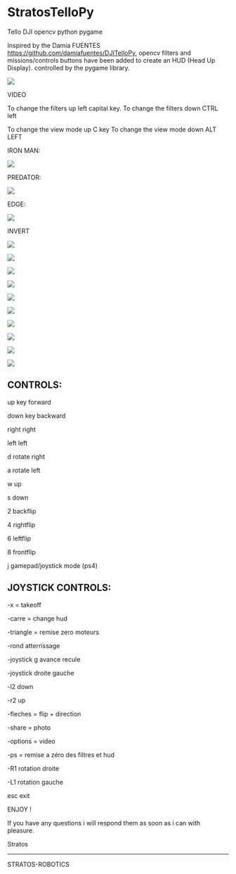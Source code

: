 # StratosTelloPy
Tello DJI opencv python pygame


Inspired by the Damia FUENTES https://github.com/damiafuentes/DJITelloPy, opencv filters and missions/controls buttons have been added to create an HUD (Head Up Display).
controlled by the pygame library.

![](screen/screen1.png)

VIDEO

To change the filters up left capital key. To change the filters down CTRL left

To change the view mode up C key To change the view mode down ALT LEFT

IRON MAN:

![](screen/screen2.png)

PREDATOR:

![](screen/screen3.png)

EDGE:

![](screen/screen4.png)

INVERT

![](screen/screen5.png)

![](screen/screen6.png)

![](screen/screen7.png)

![](screen/screen8.png)

![](screen/screen9.png)

![](screen/screen10.png)

![](screen/screen12.png)

![](screen/screen13.png)

![](screen/screen14.png)

![](screen/screen15.png)

CONTROLS:
---------
up key forward

down key backward

right right 

left left

d rotate right 

a rotate left 

w up 

s down

2 backflip 

4 rightflip 

6 leftflip 

8 frontflip


j gamepad/joystick mode (ps4)

JOYSTICK CONTROLS:
------------------


-x = takeoff

-carre = change hud

-triangle = remise zero moteurs

-rond atterrissage

-joystick g avance recule 

-joystick droite gauche

-l2 down

-r2 up

-fleches = flip + direction

-share = photo

-options = video

-ps = remise a zéro des filtres et hud

-R1 rotation droite

-L1 rotation gauche


esc exit


ENJOY !

If you have any questions i will respond them as soon as i can with pleasure.


Stratos

----------------
STRATOS-ROBOTICS

